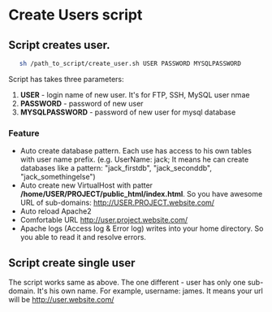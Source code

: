 # Create Users script

## Script creates user.

```bash
   sh /path_to_script/create_user.sh USER PASSWORD MYSQLPASSWORD
```
Script has takes three parameters:
1) **USER** - login name of new user. It's for FTP, SSH, MySQL user nmae
2) **PASSWORD** - password of new user 
3) **MYSQLPASSWORD** - password of new user for mysql database

### Feature
* Auto create database pattern. Each use has access to his own tables with user name prefix. (e.g. UserName: jack; It means he can create databases like a pattern: "jack_firstdb", "jack_seconddb", "jack_somethingelse")
* Auto create new VirtualHost with patter **/home/USER/PROJECT/public_html/index.html**. So you have awesome URL of sub-domains: http://USER.PROJECT.website.com/
* Auto reload Apache2
* Comfortable URL http://user.project.website.com/
* Apache logs (Access log & Error log) writes into your home directory. So you able to read it and resolve errors. 

## Script create single user

The script works same as above. The one different - user has only one sub-domain. It's his own name. For example, username: james. It means your url will be http://user.website.com/